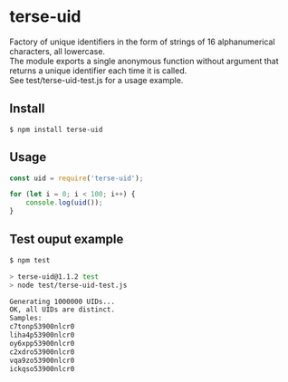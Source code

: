 # terse-uid
Factory of unique identifiers in the form of strings of 16 alphanumerical characters, all lowercase.\
The module exports a single anonymous function without argument that returns a unique identifier each time it is called.\
See test/terse-uid-test.js for a usage example.

## Install
```
$ npm install terse-uid
```

## Usage
```js
const uid = require('terse-uid');

for (let i = 0; i < 100; i++) {
    console.log(uid());
}
```

## Test ouput example
```sh
$ npm test

> terse-uid@1.1.2 test
> node test/terse-uid-test.js

Generating 1000000 UIDs...
OK, all UIDs are distinct.
Samples:
c7tonp53900nlcr0
liha4p53900nlcr0
oy6xpp53900nlcr0
c2xdro53900nlcr0
vqa9zo53900nlcr0
ickqso53900nlcr0
```
